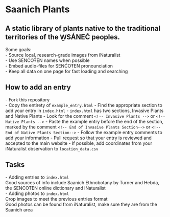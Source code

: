 # Saanich Plants
## A static library of plants native to the traditional territories of the W̱SÁNEĆ peoples.  
Some goals:  
  \- Source local, research-grade images from iNaturalist  
  \- Use SENĆOŦEN names when possible  
  \- Embed audio-files for SENĆOŦEN pronounciation  
  \- Keep all data on one page for fast loading and searching  

  ## How to add an entry
  \- Fork this repository  
  \- Copy the entirety of `example_entry.html`
  \- Find the appropriate section to add your entry in `index.html`
  \- `index.html` has two sections, Invasive Plants and Native Plants
  \- Look for the comment `<!-- Invasive Plants -->` or `<!-- Native Plants -->`
  \- Paste the example entry before the end of the section, marked by the comment `<!-- End of Invasive Plants Section-->` or `<!-- End of Native Plants Section-->`
  \- Follow the example entry comments to add your information
  \- Pull request so that your entry is reviewed and accepted to the main website
  \- If possible, add coordinates from your iNaturalist observation to `location_data.csv`

  ## Tasks
  \- Adding entries to `index.html`  
  	Good sources of info include Saanich Ethnobotany by Turner and Hebda, the SENCOTEN online dictionary and iNaturalist  
  \- Adding photos to `index.html`  
  	Crop images to meet the previous entries format  
  	Good photos can be found from iNaturalist, make sure they are from the Saanich area  

